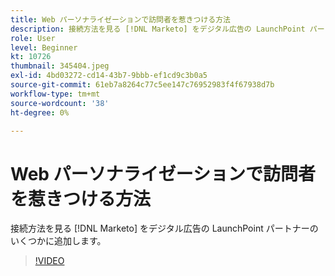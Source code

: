 ```yaml
---
title: Web パーソナライゼーションで訪問者を惹きつける方法
description: 接続方法を見る [!DNL Marketo] をデジタル広告の LaunchPoint パートナーのいくつかに追加します。
role: User
level: Beginner
kt: 10726
thumbnail: 345404.jpeg
exl-id: 4bd03272-cd14-43b7-9bbb-ef1cd9c3b0a5
source-git-commit: 61eb7a8264c77c5ee147c76952983f4f67938d7b
workflow-type: tm+mt
source-wordcount: '38'
ht-degree: 0%

---
```


# Web パーソナライゼーションで訪問者を惹きつける方法

接続方法を見る [!DNL Marketo] をデジタル広告の LaunchPoint パートナーのいくつかに追加します。

>[!VIDEO](https://video.tv.adobe.com/v/345404/?quality=12&learn=on)
